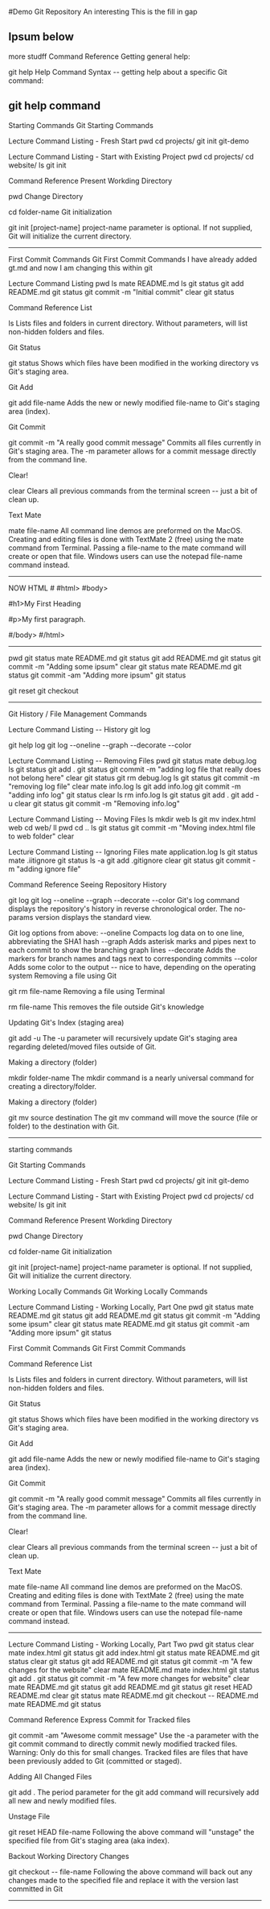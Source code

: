 #Demo Git Repository
An interesting 
This is the fill in gap

## Ipsum below
more studff
Command Reference
Getting general help:

git help
Help Command Syntax -- getting help about a specific Git command:

git help command
------------------------------------------------------------------------------------------
Starting Commands
Git Starting Commands
 

Lecture Command Listing - Fresh Start
pwd
cd projects/
git init git-demo
 

Lecture Command Listing - Start with Existing Project
pwd
cd projects/
cd website/
ls
git init
 

Command Reference
Present Workding Directory

pwd
Change Directory

cd folder-name
Git initialization

git init [project-name]
project-name parameter is optional. If not supplied, Git will initialize the current directory.


-----------------------------------------------------------------------------------------------------
First Commit Commands
Git First Commit Commands
 I have already added gt.md and now I am changing this within git

Lecture Command Listing
pwd
ls
mate README.md
ls
git status
git add README.md
git status
git commit -m "Initial commit"
clear
git status
 

Command Reference
List

ls
Lists files and folders in current directory. Without parameters, will list non-hidden folders and files.

Git Status

git status
Shows which files have been modified in the working directory vs Git's staging area.

Git Add

git add file-name
Adds the new or newly modified file-name to Git's staging area (index).

Git Commit

git commit -m "A really good commit message"
Commits all files currently in Git's staging area. The -m parameter allows for a commit message directly from the command line.

Clear!

clear
Clears all previous commands from the terminal screen -- just a bit of clean up.

Text Mate

mate file-name
All command line demos are preformed on the MacOS. Creating and editing files is done with TextMate 2 (free) using the mate command from Terminal. Passing a file-name to the mate command will create or open that file. Windows users can use the notepad file-name command instead.


-----------------------------------------------------------------------------------------------------------------------------------------------------------------------------------------------------------------

NOW HTML
#<!DOCTYPE html>
#html>
#body>

#h1>My First Heading</h1>

#p>My first paragraph.</p>

#/body>
#/html>

--------------------------------------------------------------------------------------------------------------------------------------------------------------------------------------------------------------------------------------

pwd
git status
mate README.md
git status
git add README.md
git status
git commit -m "Adding some ipsum"
clear
git status
mate README.md
git status
git commit -am "Adding more ipsum"
git status
 
 git reset
 git checkout
 
 
 
 
 
 ---------------------------------------------------------------
 
 
 Git History / File Management Commands
 

Lecture Command Listing -- History
git log

git help log
git log --oneline --graph --decorate --color
 

Lecture Command Listing -- Removing Files
pwd
git status
mate debug.log
ls
git status
git add .
git status
git commit -m "adding log file that really does not belong here"
clear
git status
git rm debug.log
ls
git status
git commit -m "removing log file"
clear
mate info.log
ls
git add info.log
git commit -m "adding info log"
git status
clear
ls
rm info.log
ls
git status
git add .
git add -u
clear
git status
git commit -m "Removing info.log"
 

Lecture Command Listing -- Moving Files
ls
mkdir web
ls
git mv index.html web
cd web/
ll
pwd
cd ..
ls
git status
git commit -m "Moving index.html file to web folder"
clear
 

Lecture Command Listing -- Ignoring Files
mate application.log
ls
git status
mate .iitignore
git status
ls -a
git add .gitignore
clear
git status
git commit -m "adding ignore file"
 

Command Reference
Seeing Repository History

git log
git log --oneline --graph --decorate --color
Git's log command displays the repository's history in reverse chronological order. The no-params version displays the standard view.

Git log options from above: --oneline Compacts log data on to one line, abbreviating the SHA1 hash --graph Adds asterisk marks and pipes next to each commit to show the branching graph lines --decorate Adds the markers for branch names and tags next to corresponding commits --color Adds some color to the output -- nice to have, depending on the operating system
Removing a file using Git

git rm file-name
Removing a file using Terminal

rm file-name
This removes the file outside Git's knowledge

Updating Git's Index (staging area)

git add -u
The -u parameter will recursively update Git's staging area regarding deleted/moved files outside of Git.

Making a directory (folder)

mkdir folder-name
The mkdir command is a nearly universal command for creating a directory/folder.

Making a directory (folder)

git mv source destination
The git mv command will move the source (file or folder) to the destination with Git.


 
 
 --------------------------------------------------------------------------
 starting commands
 
 
 Git Starting Commands
 

Lecture Command Listing - Fresh Start
pwd
cd projects/
git init git-demo
 

Lecture Command Listing - Start with Existing Project
pwd
cd projects/
cd website/
ls
git init
 

Command Reference
Present Workding Directory

pwd
Change Directory

cd folder-name
Git initialization

git init [project-name]
project-name parameter is optional. If not supplied, Git will initialize the current directory.
 
 
 
 
 
 Working Locally Commands
Git Working Locally Commands
 

Lecture Command Listing - Working Locally, Part One
pwd
git status
mate README.md
git status
git add README.md
git status
git commit -m "Adding some ipsum"
clear
git status
mate README.md
git status
git commit -am "Adding more ipsum"
git status

First Commit Commands
Git First Commit Commands
 


 

Command Reference
List

ls
Lists files and folders in current directory. Without parameters, will list non-hidden folders and files.

Git Status

git status
Shows which files have been modified in the working directory vs Git's staging area.

Git Add

git add file-name
Adds the new or newly modified file-name to Git's staging area (index).

Git Commit

git commit -m "A really good commit message"
Commits all files currently in Git's staging area. The -m parameter allows for a commit message directly from the command line.

Clear!

clear
Clears all previous commands from the terminal screen -- just a bit of clean up.

Text Mate

mate file-name
All command line demos are preformed on the MacOS. Creating and editing files is done with TextMate 2 (free) using the mate command from Terminal. Passing a file-name to the mate command will create or open that file. Windows users can use the notepad file-name command instead.

----------------------------------------------------------------------------------------------------------------------------
 

Lecture Command Listing - Working Locally, Part Two
pwd
git status
clear
mate index.html
git status
git add index.html
git status
mate README.md
git status
clear
git status
git add README.md
git status
git commit -m "A few changes for the website"
clear
mate README.md
mate index.html
git status
git add .
git status
git commit -m "A few more changes for website"
clear
mate README.md
git status
git add README.md
git status
git reset HEAD README.md
clear
git status
mate README.md
git checkout -- README.md
mate README.md
git status
 

Command Reference
Express Commit for Tracked files

git commit -am "Awesome commit message"
Use the -a parameter with the git commit command to directly commit newly modified tracked files. Warning: Only do this for small changes. Tracked files are files that have been previously added to Git (committed or staged).

Adding All Changed Files

git add .
The period parameter for the git add command will recursively add all new and newly modified files.

Unstage File

git reset HEAD file-name
Following the above command will "unstage" the specified file from Git's staging area (aka index).

Backout Working Directory Changes

git checkout -- file-name
Following the above command will back out any changes made to the specified file and replace it with the version last committed in Git


-------------------------------------------------------------------------------------------------------------------------
